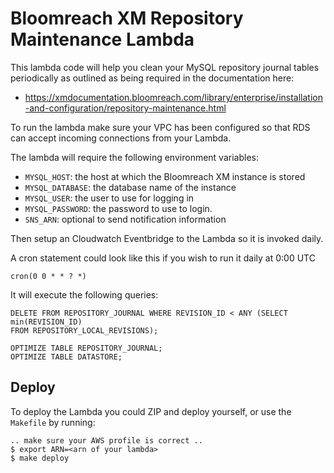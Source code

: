 # Bloomreach XM Repository Maintenance Lambda

This lambda code will help you clean your MySQL repository journal tables periodically as outlined as being required in 
the documentation here: 

* https://xmdocumentation.bloomreach.com/library/enterprise/installation-and-configuration/repository-maintenance.html

To run the lambda make sure your VPC has been configured so that RDS can accept incoming connections from your Lambda. 

The lambda will require the following environment variables:

* `MYSQL_HOST`: the host at which the Bloomreach XM instance is stored
* `MYSQL_DATABASE`: the database name of the instance
* `MYSQL_USER`: the user to use for logging in
* `MYSQL_PASSWORD`: the password to use to login. 
* `SNS_ARN`: optional to send notification information

Then setup an Cloudwatch Eventbridge to the Lambda so it is invoked daily.

A cron statement could look like this if you wish to run it daily at 0:00 UTC

    cron(0 0 * * ? *)

It will execute the following queries:


    DELETE FROM REPOSITORY_JOURNAL WHERE REVISION_ID < ANY (SELECT min(REVISION_ID)
    FROM REPOSITORY_LOCAL_REVISIONS);

    OPTIMIZE TABLE REPOSITORY_JOURNAL;
    OPTIMIZE TABLE DATASTORE;


## Deploy

To deploy the Lambda you could ZIP and deploy yourself, or use the `Makefile` by running:

    .. make sure your AWS profile is correct ..
    $ export ARN=<arn of your lambda>
    $ make deploy


